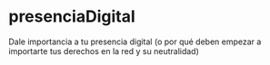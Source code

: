 # presenciaDigital
Dale importancia a tu presencia digital (o por qué deben empezar a importarte tus derechos en la red y su neutralidad)
